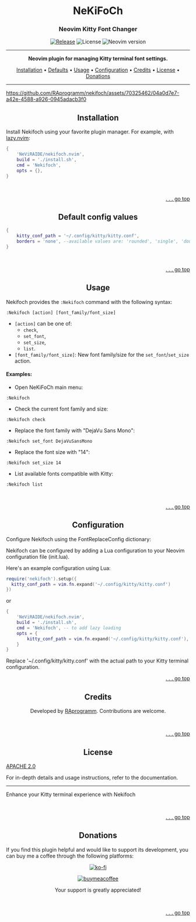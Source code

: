 <h1 align="center" id='top'>NeKiFoCh</h1>
<h3 align="center">Neovim Kitty Font Changer</h3>

<div align="center">

[![Release](https://github.com/NeViRAIDE/nekifoch.nvim/actions/workflows/release.yml/badge.svg)](https://github.com/NeViRAIDE/nekifoch.nvim/actions/workflows/ci.yml)
![License](https://img.shields.io/github/license/NeViRAIDE/nekifoch.nvim)
![Neovim version](https://img.shields.io/badge/Neovim-0.10-57A143?logo=neovim)

</div>

<hr>

<p align="center">
  <strong>Neovim plugin for managing Kitty terminal font settings.</strong>
</p>

<p align="center">
  <a href="#installation">Installation</a> •
  <a href="#defaults">Defaults</a> •
  <a href="#usage">Usage</a> •
  <a href="#configuration">Configuration</a> •
  <a href="#credits">Credits</a> •
  <a href="#license">License</a> •
  <a href="#donations">Donations</a>
</p>

---

https://github.com/RAprogramm/nekifoch/assets/70325462/04a0d7e7-a42e-4588-a926-0945adacb3f0

<div align="center">

## Installation

</div>

Install Nekifoch using your favorite plugin manager. For example, with [lazy.nvim](https://github.com/folke/lazy.nvim):

```lua
{
    'NeViRAIDE/nekifoch.nvim',
    build = './install.sh',
    cmd = 'Nekifoch',
    opts = {},
}
```

<br>
<p align="right">
  <a href="#top">. . . go top</a>
</p>

<h2 align=center id='defaults'>Default config values</h2>

```lua
{
    kitty_conf_path = '~/.config/kitty/kitty.conf',
    borders = 'none', --available values are: 'rounded', 'single', 'double', 'shadow', 'solid', 'none'
}
```
<br>
<p align="right">
  <a href="#top">. . . go top</a>
</p>

<div align="center">

## Usage

</div>

Nekifoch provides the `:Nekifoch` command with the following syntax:

```vim
:Nekifoch [action] [font_family/font_size]
```

- `[action]` can be one of:
  - `check`,
  - `set_font`,
  - `set_size`,
  - `list`.
- `[font_family/font_size]`: New font family/size for the `set_font`/`set_size` action.

#### Examples:

- Open NeKiFoCh main menu:

```vim
:Nekifoch
```

- Check the current font family and size:

```vim
:Nekifoch check
```

- Replace the font family with "DejaVu Sans Mono":

```vim
:Nekifoch set_font DejaVuSansMono
```

- Replace the font size with "14":

```vim
:Nekifoch set_size 14
```

- List available fonts compatible with Kitty:

```vim
:Nekifoch list
```

<br>
<p align="right">
  <a href="#top">. . . go top</a>
</p>

<div align="center">

## Configuration

</div>

Configure Nekifoch using the FontReplaceConfig dictionary:

Nekifoch can be configured by adding a Lua configuration to your Neovim configuration file (init.lua).

Here's an example configuration using Lua:

```lua
require('nekifoch').setup({
  kitty_conf_path = vim.fn.expand('~/.config/kitty/kitty.conf')
})
```

or

```lua
{
    'NeViRAIDE/nekifoch.nvim',
    build = './install.sh',
    cmd = 'Nekifoch', -- to add lazy loading
    opts = {
        kitty_conf_path = vim.fn.expand('~/.config/kitty/kitty.conf'), -- your kitty config path
    }
}
```

Replace '~/.config/kitty/kitty.conf' with the actual path to your Kitty terminal configuration.
<br>
<p align="right">
  <a href="#top">. . . go top</a>
</p>




<div align="center">

## Credits

Developed by [RAprogramm](https://github.com/RAprogramm). Contributions are welcome.

</div>
<br>
<p align="right">
  <a href="#top">. . . go top</a>
</p>

<div align="center">

## License

</div>

[APACHE 2.0](https://github.com/NeViRAIDE/nekifoch.nvim/blob/main/LICENSE)

For in-depth details and usage instructions, refer to the documentation.

<hr>

Enhance your Kitty terminal experience with Nekifoch

<br>
<p align="right">
  <a href="#top">. . . go top</a>
</p>


<div align="center">

## Donations

</div>

If you find this plugin helpful and would like to support its development, you can buy me a coffee through the following platforms:


<div align="center">

[![ko-fi](https://www.ko-fi.com/img/githubbutton_sm.svg)](https://ko-fi.com/rozanov)

[![buymeacoffee](https://img.buymeacoffee.com/button-api/?username=YOUR_BMC_USERNAME&button_colour=FFDD00&font_colour=000000&font_family=Cookie&outline_colour=000000)](https://www.buymeacoffee.com/raprogramm)

Your support is greatly appreciated!

</div>

<br>
<p align="right">
  <a href="#top">. . . go top</a>
</p>
